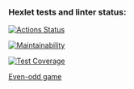 ### Hexlet tests and linter status:

[![Actions Status](https://github.com/setov/java-project-61/actions/workflows/hexlet-check.yml/badge.svg)](https://github.com/setov/java-project-61/actions)

[![Maintainability](https://api.codeclimate.com/v1/badges/16f6accdcfc6f0756830/maintainability)](https://codeclimate.com/github/setov/java-project-61/maintainability)

[![Test Coverage](https://api.codeclimate.com/v1/badges/16f6accdcfc6f0756830/test_coverage)](https://codeclimate.com/github/setov/java-project-61/test_coverage)

[Even-odd game]([![asciicast](https://asciinema.org/a/EaIrbcSLSzInTgeIupIgGpTl9.svg)](https://asciinema.org/a/EaIrbcSLSzInTgeIupIgGpTl9))
